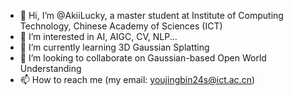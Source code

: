 - 👋 Hi, I’m @AkiiLucky, a master student at Institute of Computing Technology, Chinese Academy of Sciences (ICT)
- 👀 I’m interested in AI, AIGC, CV, NLP...
- 🌱 I’m currently learning 3D Gaussian Splatting
- 💞️ I’m looking to collaborate on Gaussian-based Open World Understanding
- 📫 How to reach me (my email: youjingbin24s@ict.ac.cn)

<!---
AkiiLucky/AkiiLucky is a ✨ special ✨ repository because its `README.md` (this file) appears on your GitHub profile.
You can click the Preview link to take a look at your changes.
--->
